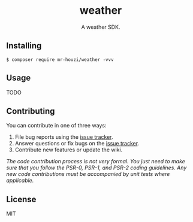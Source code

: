<h1 align="center"> weather </h1>

<p align="center"> A weather SDK.</p>


## Installing

```shell
$ composer require mr-houzi/weather -vvv
```

## Usage

TODO

## Contributing

You can contribute in one of three ways:

1. File bug reports using the [issue tracker](https://github.com/mr-houzi/weather/issues).
2. Answer questions or fix bugs on the [issue tracker](https://github.com/mr-houzi/weather/issues).
3. Contribute new features or update the wiki.

_The code contribution process is not very formal. You just need to make sure that you follow the PSR-0, PSR-1, and PSR-2 coding guidelines. Any new code contributions must be accompanied by unit tests where applicable._

## License

MIT